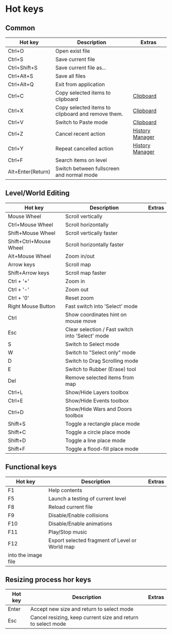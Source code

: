 # Hot keys

## Common
| Hot key | Description | Extras |
|---------|-------------|--------|
| Ctrl+O |Open exist file ||
| Ctrl+S |Save current file ||
| Ctrl+Shift+S |Save current file as... || 
| Ctrl+Alt+S |Save all files ||
| Ctrl+Alt+Q |Exit from application || 
| Ctrl+C |Copy selected items to clipboard | [Clipboard](Clipboard.md) |
| Ctrl+X |Copy selected items to clipboard and remove them. | [Clipboard](Clipboard.md) |
| Ctrl+V |Switch to Paste mode | [Clipboard](Clipboard.md) |
| Ctrl+Z |Cancel recent action | [History Manager](HistoryManager.md) |
| Ctrl+Y |Repeat cancelled action | [History Manager](HistoryManager.md) |
| Ctrl+F |Search items on level ||
| Alt+Enter(Return) |Switch between fullscreen and normal mode ||

## Level/World Editing
| Hot key | Description | Extras |
|---------|-------------|--------|
|Mouse Wheel |Scroll vertically ||
|Ctrl+Mouse Wheel |Scroll horizontally ||
|Shift+Mouse Wheel |Scroll vertically faster ||
|Shift+Ctrl+Mouse Wheel |Scroll horizontally faster ||
|Alt+Mouse Wheel |Zoom in/out ||
|Arrow keys |Scroll map ||
|Shift+Arrow keys |Scroll map faster ||
|Ctrl + '+' |Zoom in ||
|Ctrl + '-' |Zoom out ||
|Ctrl + '0' |Reset zoom ||
|Right Mouse Button |Fast switch into 'Select' mode | |
|Ctrl |Show coordinates hint on mouse move | |
|Esc |Clear selection / Fast switch into 'Select' mode | |
|S |Switch to Select mode | |
|W |Switch to "Select only" mode | |
|D |Switch to Drag Scrolling mode | |
|E |Switch to Rubber (Erase) tool | |
|Del |Remove selected items from map ||
|Ctrl+L |Show/Hide Layers toolbox ||
|Ctrl+E |Show/Hide Events toolbox | |
|Ctrl+D |Show/Hide Wars and Doors toolbox | |
|Shift+S |Toggle a rectangle place mode ||
|Shift+C |Toggle a circle place mode | |
|Shift+D |Toggle a line place mode | |
|Shift+F |Toggle a flood-fill place mode ||

## Functional keys
| Hot key | Description | Extras |
|---------|-------------|--------|
|F1 |Help contents ||
|F5 |Launch a testing of current level ||
|F8 |Reload current file ||
|F9 |Disable/Enable collisions ||
|F10 |Disable/Enable animations ||
|F11 |Play/Stop music ||
|F12 |Export selected fragment of Level or World map||
|into the image file||

## Resizing process hor keys
| Hot key | Description | Extras |
|---------|-------------|--------|
|Enter |Accept new size and return to select mode ||
|Esc |Cancel resizing, keep current size and return to select mode ||
